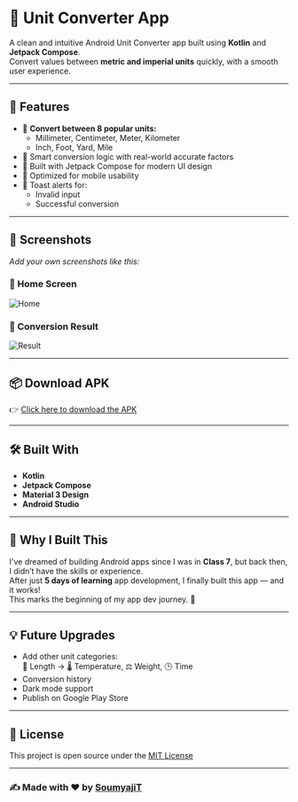 # 📱 Unit Converter App

A clean and intuitive Android Unit Converter app built using **Kotlin** and **Jetpack Compose**.  
Convert values between **metric and imperial units** quickly, with a smooth user experience.

---

## 🚀 Features

- 🔁 **Convert between 8 popular units:**
  - Millimeter, Centimeter, Meter, Kilometer
  - Inch, Foot, Yard, Mile
- 🧠 Smart conversion logic with real-world accurate factors
- 🎨 Built with Jetpack Compose for modern UI design
- 📱 Optimized for mobile usability
- 🔔 Toast alerts for:
  - Invalid input
  - Successful conversion
---

## 📸 Screenshots

_Add your own screenshots like this:_

### 🔷 Home Screen  
![Home](images/home.png)

### 🔁 Conversion Result  
![Result](images/result.png)

---

## 📦 Download APK

👉 [Click here to download the APK](https://drive.google.com/file/d/1mSp0I7ArZPVHyXZdmp55Z0VE22extzxv/view?usp=sharing)

---

## 🛠 Built With

- **Kotlin**
- **Jetpack Compose**
- **Material 3 Design**
- **Android Studio**

---

## 🌱 Why I Built This

I've dreamed of building Android apps since I was in **Class 7**, but back then, I didn’t have the skills or experience.  
After just **5 days of learning** app development, I finally built this app — and it works!  
This marks the beginning of my app dev journey. 🚀

---

## 💡 Future Upgrades

- Add other unit categories:  
  📏 Length → 🌡️ Temperature, ⚖️ Weight, 🕒 Time
- Conversion history
- Dark mode support
- Publish on Google Play Store

---


## 🪪 License

This project is open source under the [MIT License](LICENSE)

---

### ✍️ Made with ❤️ by [SoumyajiT](https://github.com/Soumyajit-io)


